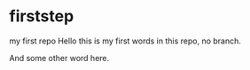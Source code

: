 # firststep
my first repo 
Hello this is my first words in this repo, no branch. 

And some other word here.
